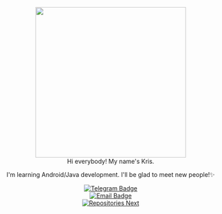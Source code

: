 <div id="header_img" align="center">
 <a href="https://github.com/unoth">
  <img src="https://64.media.tumblr.com/7056159fa5205b33b84a57a5c90cfe6a/tumblr_olyroujF3B1vcwcjeo1_500.gifv" width="350"/>
 </a>
</div>

<div id="header" align="center">
Hi everybody! My name's Kris.

I'm learning Android/Java development. I'll be glad to meet new people!✨
</div>

<div id="badges_tekegram" align="center">
  <a href="https://t.me/notchristos" target="_blank">
   <img src="https://img.shields.io/badge/Telegram-5091CD?logo=telegram&logoColor=white" alt="Telegram Badge"/>
  </a>
  </div>

 <div id="badges_email" align="center">
   <a href="mailto:dk.mobdev@gmail.com" target="_blank">
   <img src="https://img.shields.io/badge/Email-7675A2?logo=gmail&logoColor=white" alt="Email Badge"/>
  </a>
</div>


<div id="stats_statistics" align="center">
 <a href="https://github.com/unoth?tab=repositories">
   <img src="https://github-readme-stats.vercel.app/api/top-langs/?username=unoth&layout=compact&bg_color=00000000&title_color=7675A2&text_color=7675A2&hide_border=true&card_width=400px"  alt="Repositories Next"/>
 </a>
</div>



